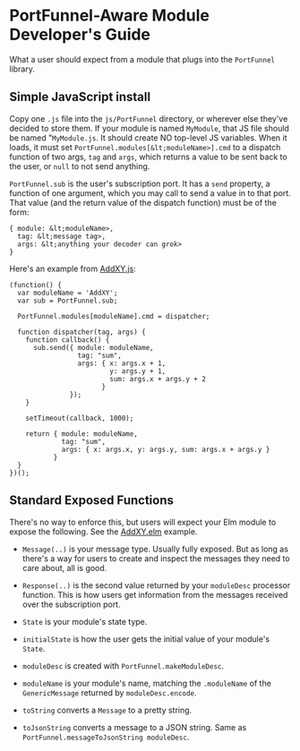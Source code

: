 # PortFunnel-Aware Module Developer's Guide

What a user should expect from a module that plugs into the `PortFunnel` library.

## Simple JavaScript install

Copy one `.js` file into the `js/PortFunnel` directory, or wherever else they've decided to store them. If your module is named `MyModule`, that JS file should be named "`MyModule.js`. It should create NO top-level JS variables. When it loads, it must set `PortFunnel.modules[&lt;moduleName>].cmd` to a dispatch function of two args, `tag` and `args`, which returns a value to be sent back to the user, or `null` to not send anything.

`PortFunnel.sub` is the user's subscription port. It has a `send` property, a function of one argument, which you may call to send a value in to that port. That value (and the return value of the dispatch function) must be of the form:

    { module: &lt;moduleName>,
      tag: &lt;message tag>,
      args: &lt;anything your decoder can grok>
    }
    
Here's an example from [AddXY.js](example/site/js/PortFunnel/AddXY.js):

    (function() {
      var moduleName = 'AddXY';
      var sub = PortFunnel.sub;

      PortFunnel.modules[moduleName].cmd = dispatcher;

      function dispatcher(tag, args) {
        function callback() {
          sub.send({ module: moduleName,
                     tag: "sum",
                     args: { x: args.x + 1,
                             y: args.y + 1,
                             sum: args.x + args.y + 2
                           }
                   });
        }

        setTimeout(callback, 1000);

        return { module: moduleName,
                 tag: "sum",
                 args: { x: args.x, y: args.y, sum: args.x + args.y }
               }
      }
    })();

## Standard Exposed Functions

There's no way to enforce this, but users will expect your Elm module to expose the following. See the [AddXY.elm](example/AddXY.elm) example.

* `Message(..)` is your message type. Usually fully exposed. But as long as there's a way for users to create and inspect the messages they need to care about, all is good.

* `Response(..)` is the second value returned by your `moduleDesc` processor function. This is how users get information from the messages received over the subscription port.

* `State` is your module's state type.

* `initialState` is how the user gets the initial value of your module's `State`.

* `moduleDesc` is created with `PortFunnel.makeModuleDesc`.

* `moduleName` is your module's name, matching the `.moduleName` of the `GenericMessage` returned by `moduleDesc.encode`.

* `toString` converts a `Message` to a pretty string.

* `toJsonString` converts a message to a JSON string. Same as `PortFunnel.messageToJsonString moduleDesc`.
